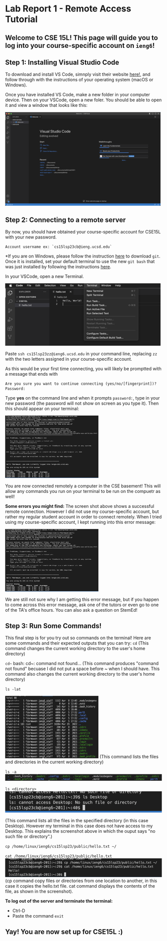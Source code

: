 # **Lab Report 1 - Remote Access Tutorial**
## Welcome to CSE 15L! This page will guide you to log into your course-specific account on `ieng6`! 

## Step 1: Installing Visual Studio Code
To download and install VS Code, simnply visit their website [here!](https://code.visualstudio.com/),
and follow through with the instructions of your operating system (macOS or Windows). 

Once you have installed VS Code, make a new folder in your computer device. Then on your VSCode, open a new foler. You should be able to open it and view a window that looks like this: 

<img src="VSCode.png" width="500" height="300">

## Step 2: Connecting to a remote server 
By now, you should have obtained your course-specific account for CSE15L with your new password. 
```
Account username ex: `cs15lsp23cb@ieng.ucsd.edu` 
```
*If you are on Windows, please follow the instruction [here](https://gitforwindows.org/) to download `git`. Once it is installed, set your default terminal to use the new `git bash` that was just installed by following the instructions [here]( https://stackoverflow.com/questions/42606837/how-do-i-use-bash-on-windows-from-the-visual-studio-code-integrated-terminal/50527994#50527994). 


In your VSCode, open a new Terminal. 

<img src="NewTerminal.png" width="500" height="200">

Paste `ssh cs15lsp23zz@ieng6.ucsd.edu` in your command line, replacing `zz` with the two letters assigned in your course-specific account. 

As this would be your first time connecting, you will likely be promptted with a message that ends with 
```
Are you sure you want to continue connecting (yes/no/[fingerprint])?
Password:
```
Type **yes** on the command line and when it prompts `password:`, type in your new password (the password will not show on screen as you type it). 
Then this should appear on your terminal: 

<img src="ssh.png" width="300" height="200">


You are now connected remotely a computer in the CSE basement! This will allow any commands you run on your terminal to be run on the compuetr as well!

**Some errors you might find:**
The screen shot above shows a successful remote connection. However I did not use my course-specific account, but rather my regular student account in order to connect remotely. When I tried using my course-specific account, I kept running into this error message:

<img src="ssh.png" width="300" height="200">

We are still not sure why I am getting this error message, but if you happen to come across this error message, ask one of the tutors or even go to one of the TA's office hours. You can also ask a question on StemEd!

## Step 3: Run Some Commands!
This final step is for you try out so commands on the terminal! 
Here are some commands and their expected outputs that you can try: 
`cd`
(This command changes the current working directory to the user's home directory)

`cd~`
bash: cd~: command not found...
(This command produces "command not found" becuase I did not put a space before ~ when I should have. This command also changes the current working directory to the user's home directory)

`ls -lat`

<img src="ls-lat.png" width="300" height="200">
(This command lists the files and directories in the current working directory)

`ls -a`
![Image](las-a.png)

`ls <directory>`
![Image](lsDesktop.png)

(This command lists all the files in the specified directory (in this case Desktop). However my terminal in this case does not have access to my Desktop. This explains the screenshot above in which the ouput says "no such file or directory".)

`cp /home/linux/ieng6/cs15lsp23/public/hello.txt ~/`

`cat /home/linux/ieng6/cs15lsp23/public/hello.txt`
![Image](cp&cat.png)
(cp command copy files or directories from one location to another, in this case it copies the hello.txt file. cat command displays the contents of the file, as shown in the screenshot).


**To log out of the server and terminate the terminal:** 
* Ctrl-D
* Paste the command `exit`

## Yay! You are now set up for CSE15L :)
